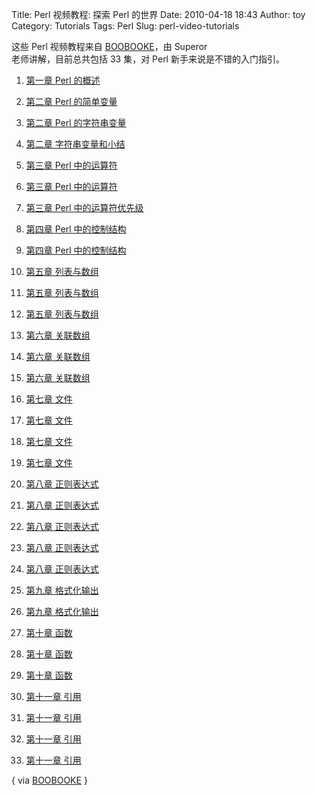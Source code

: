 Title: Perl 视频教程: 探索 Perl 的世界
Date: 2010-04-18 18:43
Author: toy
Category: Tutorials
Tags: Perl
Slug: perl-video-tutorials

这些 Perl 视频教程来自 [BOOBOOKE](http://www.boobooke.com)，由 Superor  
老师讲解，目前总共包括 33 集，对 Perl 新手来说是不错的入门指引。

1. [第一章 Perl 的概述](http://www.boobooke.com/v/bbk2869)

2. [第二章 Perl 的简单变量](http://www.boobooke.com/v/bbk2969)

3. [第二章 Perl 的字符串变量](http://www.boobooke.com/v/bbk3074)

4. [第二章 字符串变量和小结](http://www.boobooke.com/v/bbk3195)

5. [第三章 Perl 中的运算符](http://www.boobooke.com/v/bbk3335)

6. [第三章 Perl 中的运算符](http://www.boobooke.com/v/bbk3370)

7. [第三章 Perl 中的运算符优先级](http://www.boobooke.com/v/bbk3403)

8. [第四章 Perl 中的控制结构](http://www.boobooke.com/v/bbk3428)

9. [第四章 Perl 中的控制结构](http://www.boobooke.com/v/bbk3448)

10. [第五章 列表与数组](http://www.boobooke.com/v/bbk3529)

11. [第五章 列表与数组](http://www.boobooke.com/v/bbk3530)

12. [第五章 列表与数组](http://www.boobooke.com/v/bbk3531)

13. [第六章 关联数组](http://www.boobooke.com/v/bbk3600)

14. [第六章 关联数组](http://www.boobooke.com/v/bbk3601)

15. [第六章 关联数组](http://www.boobooke.com/v/bbk3602)

16. [第七章 文件](http://www.boobooke.com/v/bbk3681)

17. [第七章 文件](http://www.boobooke.com/v/bbk3682)

18. [第七章 文件](http://www.boobooke.com/v/bbk3683)

19. [第七章 文件](http://www.boobooke.com/v/bbk3684)

20. [第八章 正则表达式](http://www.boobooke.com/v/bbk3748)

21. [第八章 正则表达式](http://www.boobooke.com/v/bbk3749)

22. [第八章 正则表达式](http://www.boobooke.com/v/bbk3750)

23. [第八章 正则表达式](http://www.boobooke.com/v/bbk3751)

24. [第八章 正则表达式](http://www.boobooke.com/v/bbk3752)

25. [第九章 格式化输出](http://www.boobooke.com/v/bbk3784)

26. [第九章 格式化输出](http://www.boobooke.com/v/bbk3785)

27. [第十章 函数](http://www.boobooke.com/v/bbk3799)

28. [第十章 函数](http://www.boobooke.com/v/bbk3800)

29. [第十章 函数](http://www.boobooke.com/v/bbk3801)

30. [第十一章 引用](http://www.boobooke.com/v/bbk3851)

31. [第十一章 引用](http://www.boobooke.com/v/bbk3852)

32. [第十一章 引用](http://www.boobooke.com/v/bbk3853)

33. [第十一章 引用](http://www.boobooke.com/v/bbk3854)

{ via [BOOBOOKE](http://www.boobooke.com/bbs/forum-36-1.html) }
